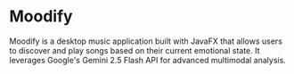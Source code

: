 # Moodify
Moodify is a desktop music application built with JavaFX that allows users to discover and play songs based on their current emotional state. It leverages Google's Gemini 2.5 Flash API for advanced multimodal analysis.
